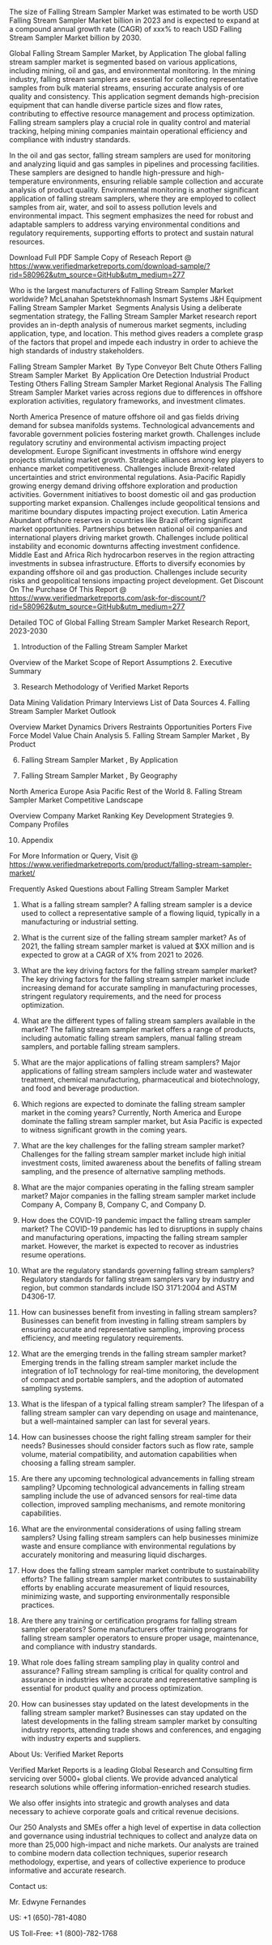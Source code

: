 The size of Falling Stream Sampler Market was estimated to be worth USD Falling Stream Sampler Market billion in 2023 and is expected to expand at a compound annual growth rate (CAGR) of xxx% to reach USD Falling Stream Sampler Market billion by 2030.

Global Falling Stream Sampler Market, by Application
The global falling stream sampler market is segmented based on various applications, including mining, oil and gas, and environmental monitoring. In the mining industry, falling stream samplers are essential for collecting representative samples from bulk material streams, ensuring accurate analysis of ore quality and consistency. This application segment demands high-precision equipment that can handle diverse particle sizes and flow rates, contributing to effective resource management and process optimization. Falling stream samplers play a crucial role in quality control and material tracking, helping mining companies maintain operational efficiency and compliance with industry standards.

In the oil and gas sector, falling stream samplers are used for monitoring and analyzing liquid and gas samples in pipelines and processing facilities. These samplers are designed to handle high-pressure and high-temperature environments, ensuring reliable sample collection and accurate analysis of product quality. Environmental monitoring is another significant application of falling stream samplers, where they are employed to collect samples from air, water, and soil to assess pollution levels and environmental impact. This segment emphasizes the need for robust and adaptable samplers to address varying environmental conditions and regulatory requirements, supporting efforts to protect and sustain natural resources.

Download Full PDF Sample Copy of Reseach Report @ https://www.verifiedmarketreports.com/download-sample/?rid=580962&utm_source=GitHub&utm_medium=277

Who is the largest manufacturers of Falling Stream Sampler Market worldwide?
McLanahan
Spetstekhnomash
Insmart Systems
J&H Equipment
Falling Stream Sampler Market  Segments Analysis
Using a deliberate segmentation strategy, the Falling Stream Sampler Market research report provides an in-depth analysis of numerous market segments, including application, type, and location. This method gives readers a complete grasp of the factors that propel and impede each industry in order to achieve the high standards of industry stakeholders.

Falling Stream Sampler Market  By Type
Conveyor Belt
Chute
Others
Falling Stream Sampler Market  By Application
Ore Detection
Industrial Product Testing
Others
Falling Stream Sampler Market Regional Analysis
The Falling Stream Sampler Market varies across regions due to differences in offshore exploration activities, regulatory frameworks, and investment climates.

North America
Presence of mature offshore oil and gas fields driving demand for subsea manifolds systems.
Technological advancements and favorable government policies fostering market growth.
Challenges include regulatory scrutiny and environmental activism impacting project development.
Europe
Significant investments in offshore wind energy projects stimulating market growth.
Strategic alliances among key players to enhance market competitiveness.
Challenges include Brexit-related uncertainties and strict environmental regulations.
Asia-Pacific
Rapidly growing energy demand driving offshore exploration and production activities.
Government initiatives to boost domestic oil and gas production supporting market expansion.
Challenges include geopolitical tensions and maritime boundary disputes impacting project execution.
Latin America
Abundant offshore reserves in countries like Brazil offering significant market opportunities.
Partnerships between national oil companies and international players driving market growth.
Challenges include political instability and economic downturns affecting investment confidence.
Middle East and Africa
Rich hydrocarbon reserves in the region attracting investments in subsea infrastructure.
Efforts to diversify economies by expanding offshore oil and gas production.
Challenges include security risks and geopolitical tensions impacting project development.
Get Discount On The Purchase Of This Report @ https://www.verifiedmarketreports.com/ask-for-discount/?rid=580962&utm_source=GitHub&utm_medium=277

Detailed TOC of Global Falling Stream Sampler Market Research Report, 2023-2030
1. Introduction of the Falling Stream Sampler Market

Overview of the Market
Scope of Report
Assumptions
2. Executive Summary

3. Research Methodology of Verified Market Reports

Data Mining
Validation
Primary Interviews
List of Data Sources
4. Falling Stream Sampler Market Outlook

Overview
Market Dynamics
Drivers
Restraints
Opportunities
Porters Five Force Model
Value Chain Analysis
5. Falling Stream Sampler Market , By Product

6. Falling Stream Sampler Market , By Application

7. Falling Stream Sampler Market , By Geography

North America
Europe
Asia Pacific
Rest of the World
8. Falling Stream Sampler Market Competitive Landscape

Overview
Company Market Ranking
Key Development Strategies
9. Company Profiles

10. Appendix

For More Information or Query, Visit @ https://www.verifiedmarketreports.com/product/falling-stream-sampler-market/

Frequently Asked Questions about Falling Stream Sampler Market
1. What is a falling stream sampler?
A falling stream sampler is a device used to collect a representative sample of a flowing liquid, typically in a manufacturing or industrial setting.

2. What is the current size of the falling stream sampler market?
As of 2021, the falling stream sampler market is valued at $XX million and is expected to grow at a CAGR of X% from 2021 to 2026.

3. What are the key driving factors for the falling stream sampler market?
The key driving factors for the falling stream sampler market include increasing demand for accurate sampling in manufacturing processes, stringent regulatory requirements, and the need for process optimization.

4. What are the different types of falling stream samplers available in the market?
The falling stream sampler market offers a range of products, including automatic falling stream samplers, manual falling stream samplers, and portable falling stream samplers.

5. What are the major applications of falling stream samplers?
Major applications of falling stream samplers include water and wastewater treatment, chemical manufacturing, pharmaceutical and biotechnology, and food and beverage production.

6. Which regions are expected to dominate the falling stream sampler market in the coming years?
Currently, North America and Europe dominate the falling stream sampler market, but Asia Pacific is expected to witness significant growth in the coming years.

7. What are the key challenges for the falling stream sampler market?
Challenges for the falling stream sampler market include high initial investment costs, limited awareness about the benefits of falling stream sampling, and the presence of alternative sampling methods.

8. What are the major companies operating in the falling stream sampler market?
Major companies in the falling stream sampler market include Company A, Company B, Company C, and Company D.

9. How does the COVID-19 pandemic impact the falling stream sampler market?
The COVID-19 pandemic has led to disruptions in supply chains and manufacturing operations, impacting the falling stream sampler market. However, the market is expected to recover as industries resume operations.

10. What are the regulatory standards governing falling stream samplers?
Regulatory standards for falling stream samplers vary by industry and region, but common standards include ISO 3171:2004 and ASTM D4306-17.

11. How can businesses benefit from investing in falling stream samplers?
Businesses can benefit from investing in falling stream samplers by ensuring accurate and representative sampling, improving process efficiency, and meeting regulatory requirements.

12. What are the emerging trends in the falling stream sampler market?
Emerging trends in the falling stream sampler market include the integration of IoT technology for real-time monitoring, the development of compact and portable samplers, and the adoption of automated sampling systems.

13. What is the lifespan of a typical falling stream sampler?
The lifespan of a falling stream sampler can vary depending on usage and maintenance, but a well-maintained sampler can last for several years.

14. How can businesses choose the right falling stream sampler for their needs?
Businesses should consider factors such as flow rate, sample volume, material compatibility, and automation capabilities when choosing a falling stream sampler.

15. Are there any upcoming technological advancements in falling stream sampling?
Upcoming technological advancements in falling stream sampling include the use of advanced sensors for real-time data collection, improved sampling mechanisms, and remote monitoring capabilities.

16. What are the environmental considerations of using falling stream samplers?
Using falling stream samplers can help businesses minimize waste and ensure compliance with environmental regulations by accurately monitoring and measuring liquid discharges.

17. How does the falling stream sampler market contribute to sustainability efforts?
The falling stream sampler market contributes to sustainability efforts by enabling accurate measurement of liquid resources, minimizing waste, and supporting environmentally responsible practices.

18. Are there any training or certification programs for falling stream sampler operators?
Some manufacturers offer training programs for falling stream sampler operators to ensure proper usage, maintenance, and compliance with industry standards.

19. What role does falling stream sampling play in quality control and assurance?
Falling stream sampling is critical for quality control and assurance in industries where accurate and representative sampling is essential for product quality and process optimization.

20. How can businesses stay updated on the latest developments in the falling stream sampler market?
Businesses can stay updated on the latest developments in the falling stream sampler market by consulting industry reports, attending trade shows and conferences, and engaging with industry experts and suppliers.

About Us: Verified Market Reports

Verified Market Reports is a leading Global Research and Consulting firm servicing over 5000+ global clients. We provide advanced analytical research solutions while offering information-enriched research studies.

We also offer insights into strategic and growth analyses and data necessary to achieve corporate goals and critical revenue decisions.

Our 250 Analysts and SMEs offer a high level of expertise in data collection and governance using industrial techniques to collect and analyze data on more than 25,000 high-impact and niche markets. Our analysts are trained to combine modern data collection techniques, superior research methodology, expertise, and years of collective experience to produce informative and accurate research.

Contact us:

Mr. Edwyne Fernandes

US: +1 (650)-781-4080

US Toll-Free: +1 (800)-782-1768
